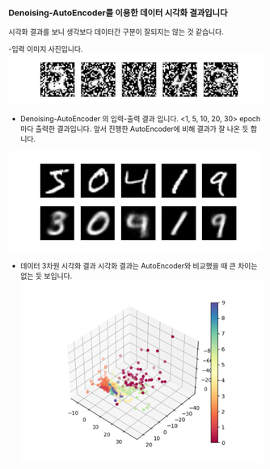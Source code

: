 ### Denoising-AutoEncoder를 이용한 데이터 시각화 결과입니다
시각화 결과를 보니 생각보다 데이터간 구분이 잘되지는 않는 것 같습니다.

-입력 이미지 사진입니다.
![alt text](image.png)


- Denoising-AutoEncoder 의 입력-출력 결과 입니다. <1, 5, 10, 20, 30> epoch 마다 출력한 결과입니다.
앞서 진행한 AutoEncoder에 비해 결과가 잘 나온 듯 합니다.

![alt text](output_img(add_noise)/de-autoencoder_result.gif)



- 데이터 3차원 시각화 결과
시각화 결과는 AutoEncoder와 비교했을 때 큰 차이는 없는 듯 보입니다.
![alt text](output_img(add_noise)/result.png)